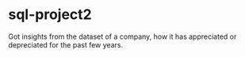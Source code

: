 # sql-project2
Got insights from the dataset of a company, how it has appreciated or depreciated for the past few years.
